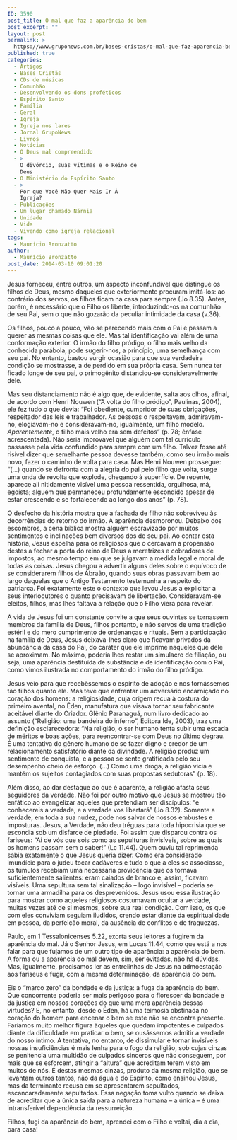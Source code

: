 ```yaml
---
ID: 3590
post_title: O mal que faz a aparência do bem
post_excerpt: ""
layout: post
permalink: >
  https://www.gruponews.com.br/bases-cristas/o-mal-que-faz-aparencia-bem
published: true
categories:
  - Artigos
  - Bases Cristãs
  - CDs de músicas
  - Comunhão
  - Desenvolvendo os dons proféticos
  - Espírito Santo
  - Família
  - Geral
  - Igreja
  - Igreja nos lares
  - Jornal GrupoNews
  - Livros
  - Notícias
  - O Deus mal compreendido
  - >
    O divórcio, suas vítimas e o Reino de
    Deus
  - O Ministério do Espírito Santo
  - >
    Por que Você Não Quer Mais Ir À
    Igreja?
  - Publicações
  - Um lugar chamado Nárnia
  - Unidade
  - Vida
  - Vivendo como igreja relacional
tags:
  - Maurício Bronzatto
author:
  - Maurício Bronzatto
post_date: 2014-03-10 09:01:20
---
```

Jesus forneceu, entre outros, um aspecto inconfundível que distingue os filhos de Deus, mesmo daqueles que exteriormente procuram imitá-los: ao contrário dos servos, os filhos ficam na casa para sempre (Jo 8.35). Antes, porém, é necessário que o Filho os liberte, introduzindo-os na comunhão de seu Pai, sem o que não gozarão da peculiar intimidade da casa (v.36).

Os filhos, pouco a pouco, vão se parecendo mais com o Pai e passam a querer as mesmas coisas que ele. Mas tal identificação vai além de uma conformação exterior. O irmão do filho pródigo, o filho mais velho da conhecida parábola, pode sugerir-nos, a princípio, uma semelhança com seu pai. No entanto, bastou surgir ocasião para que sua verdadeira condição se mostrasse, a de perdido em sua própria casa. Sem nunca ter ficado longe de seu pai, o primogênito distanciou-se consideravelmente dele.

Mas seu distanciamento não é algo que, de evidente, salta aos olhos, afinal, de acordo com Henri Nouwen (“A volta do filho pródigo”, Paulinas, 2004), ele fez tudo o que devia: “Foi obediente, cumpridor de suas obrigações, respeitador das leis e trabalhador. As pessoas o respeitavam, admiravam-no, elogiavam-no e consideravam-no, igualmente, um filho modelo. <i>Aparentemente</i>, o filho mais velho era sem defeitos” (p. 78; ênfase acrescentada). Não seria improvável que alguém com tal currículo passasse pela vida confundido para sempre com um filho. Talvez fosse até risível dizer que semelhante pessoa devesse também, como seu irmão mais novo, fazer o caminho de volta para casa. Mas Henri Nouwen prossegue: “(...) quando se defronta com a alegria do pai pelo filho que volta, surge uma onda de revolta que explode, chegando à superfície. De repente, aparece ali nitidamente visível uma pessoa ressentida, orgulhosa, má, egoísta; alguém que permaneceu profundamente escondido apesar de estar crescendo e se fortalecendo ao longo dos anos” (p. 78).

O desfecho da história mostra que a fachada de filho não sobreviveu às decorrências do retorno do irmão. A aparência desmoronou. Debaixo dos escombros, a cena bíblica mostra alguém escravizado por muitos sentimentos e inclinações bem diversos dos de seu pai. Ao contar esta história, Jesus espelha para os religiosos que o cercavam a propensão destes a fechar a porta do reino de Deus a meretrizes e cobradores de impostos, ao mesmo tempo em que se julgavam a medida legal e moral de todas as coisas. Jesus chegou a advertir alguns deles sobre o equívoco de se considerarem filhos de Abraão, quando suas obras passavam bem ao largo daquelas que o Antigo Testamento testemunha a respeito do patriarca. Foi exatamente este o contexto que levou Jesus a explicitar a seus interlocutores o quanto precisavam de libertação. Consideravam-se eleitos, filhos, mas lhes faltava a relação que o Filho viera para revelar.

A vida de Jesus foi um constante convite a que seus ouvintes se tornassem membros da família de Deus, filhos portanto, e não servos de uma tradição estéril e do mero cumprimento de ordenanças e rituais. Sem a participação na família de Deus, Jesus deixava-lhes claro que ficavam privados da abundância da casa do Pai, do caráter que ele imprime naqueles que dele se aproximam. No máximo, poderia lhes restar um simulacro de filiação, ou seja, uma aparência destituída de substância e de identificação com o Pai, como vimos ilustrada no comportamento do irmão do filho pródigo.

Jesus veio para que recebêssemos o espírito de adoção e nos tornássemos tão filhos quanto ele. Mas teve que enfrentar um adversário encarniçado no coração dos homens: a religiosidade, cuja origem recua à costura do primeiro avental, no Éden, manufatura que visava tornar seu fabricante aceitável diante do Criador. Glênio Paranaguá, num livro dedicado ao assunto (“Religião: uma bandeira do inferno”, Editora Ide, 2003), traz uma definição esclarecedora: “Na religião, o ser humano tenta subir uma escada de méritos e boas ações, para reencontrar-se com Deus no último degrau. É uma tentativa do gênero humano de se fazer digno e credor de um relacionamento satisfatório diante da divindade. A religião produz um sentimento de conquista, e a pessoa se sente gratificada pelo seu desempenho cheio de esforço. (...) Como uma droga, a religião vicia e mantém os sujeitos contagiados com suas propostas sedutoras” (p. 18).

Além disso, ao dar destaque ao que é aparente, a religião afasta seus seguidores da verdade. Não foi por outro motivo que Jesus se mostrou tão enfático ao evangelizar aqueles que pretendiam ser discípulos: “e conhecereis a verdade, e a verdade vos libertará” (Jo 8.32). Somente a verdade, em toda a sua nudez, pode nos salvar de nossos embustes e imposturas. Jesus, a Verdade, não deu tréguas para toda hipocrisia que se escondia sob um disfarce de piedade. Foi assim que disparou contra os fariseus: “Ai de vós que sois como as sepulturas invisíveis, sobre as quais os homens passam sem o saber!” (Lc 11.44). Quem ouviu tal reprimenda sabia exatamente o que Jesus queria dizer. Como era considerado imundície para o judeu tocar cadáveres e tudo o que a eles se associasse, os túmulos recebiam uma necessária providência que os tornava suficientemente salientes: eram caiados de branco e, assim, ficavam visíveis. Uma sepultura sem tal sinalização – logo invisível – poderia se tornar uma armadilha para os desprevenidos. Jesus usou essa ilustração para mostrar como aqueles religiosos costumavam ocultar a verdade, muitas vezes até de si mesmos, sobre sua real condição. Com isso, os que com eles conviviam seguiam iludidos, crendo estar diante da espiritualidade em pessoa, da perfeição moral, da ausência de conflitos e de fraquezas.

Paulo, em 1 Tessalonicenses 5.22, exorta seus leitores a fugirem da aparência do mal. Já o Senhor Jesus, em Lucas 11.44, como que está a nos falar para que fujamos de um outro tipo de aparência: a aparência do bem. A forma ou a aparência do mal devem, sim, ser evitadas, não há dúvidas. Mas, igualmente, precisamos ler as entrelinhas de Jesus na admoestação aos fariseus e fugir, com a mesma determinação, da aparência do bem.

Eis o “marco zero” da bondade e da justiça: a fuga da aparência do bem. Que concorrente poderia ser mais perigoso para o florescer da bondade e da justiça em nossos corações do que uma mera aparência dessas virtudes? E, no entanto, desde o Éden, há uma teimosia obstinada no coração do homem para encenar o bem se este não se encontra presente. Faríamos muito melhor figura àqueles que quedam impotentes e culpados diante da dificuldade em praticar o bem, se ousássemos admitir a verdade do nosso íntimo. A tentativa, no entanto, de dissimular e tornar invisíveis nossas insuficiências é mais lenha para o fogo da religião, sob cujas cinzas se penitencia uma multidão de culpados sinceros que não conseguem, por mais que se esforcem, atingir a “altura” que acreditam terem visto em muitos de nós. É destas mesmas cinzas, produto da mesma religião, que se levantam outros tantos, não da água e do Espírito, como ensinou Jesus, mas da terminante recusa em se apresentarem sepultados, escancaradamente sepultados. Essa negação toma vulto quando se deixa de acreditar que a única saída para a natureza humana – a única – é uma intransferível dependência da ressurreição.

Filhos, fugi da aparência do bem, aprendei com o Filho e voltai, dia a dia, para casa!